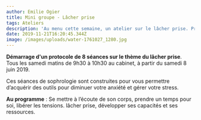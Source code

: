 ```yaml
---
author: Emilie Ogier
title: Mini groupe - Lâcher prise
tags: Ateliers
description: 'Au menu cette semaine, un atelier sur le lâcher prise. Prenez un rendez-vous!'
date: 2019-11-21T16:20:45.344Z
image: /images/uploads/water-1761027_1280.jpg
---
```


**Démarrage d'un protocole de 8 séances sur le thème du lâcher prise**. Tous les samedi matins de 9h30 à 10h30 au cabinet, à partir du samedi 8 juin 2019.

Ces séances de sophrologie sont construites pour vous permettre d’acquérir des outils pour diminuer votre anxiété et gérer votre stress.

**Au programme** : Se mettre à l’écoute de son corps, prendre un temps pour soi, libérer les tensions. lâcher prise, développer ses capacités et ses ressources.
